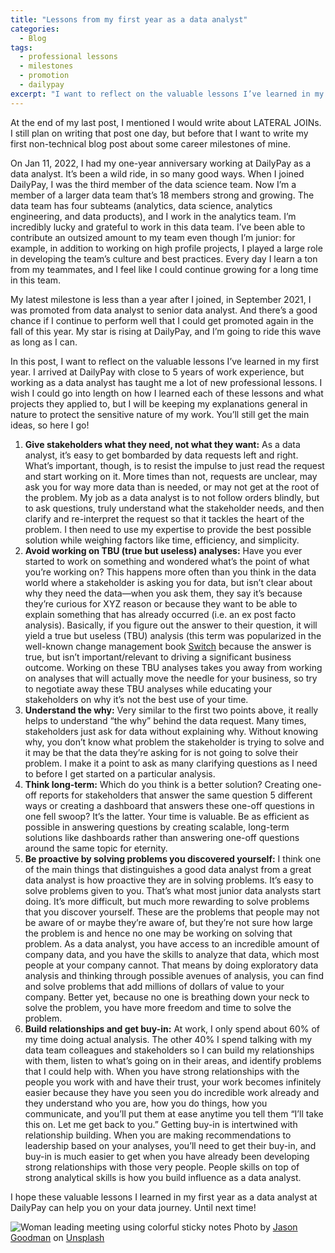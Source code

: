 ```yaml
---
title: "Lessons from my first year as a data analyst"
categories:
  - Blog
tags:
  - professional lessons
  - milestones
  - promotion
  - dailypay
excerpt: "I want to reflect on the valuable lessons I’ve learned in my first year as a data analyst."
---
```

At the end of my last post, I mentioned I would write about LATERAL JOINs. I still plan on writing that post one day, but before that I want to write my first non-technical blog post about some career milestones of mine.

On Jan 11, 2022, I had my one-year anniversary working at DailyPay as a data analyst. It’s been a wild ride, in so many good ways. When I joined DailyPay, I was the third member of the data science team. Now I’m a member of a larger data team that’s 18 members strong and growing. The data team has four subteams (analytics, data science, analytics engineering, and data products), and I work in the analytics team. I’m incredibly lucky and grateful to work in this data team. I’ve been able to contribute an outsized amount to my team even though I’m junior: for example, in addition to working on high profile projects, I played a large role in developing the team’s culture and best practices. Every day I learn a ton from my teammates, and I feel like I could continue growing for a long time in this team. 

My latest milestone is less than a year after I joined, in September 2021, I was promoted from data analyst to senior data analyst. And there’s a good chance if I continue to perform well that I could get promoted again in the fall of this year. My star is rising at DailyPay, and I’m going to ride this wave as long as I can.  

In this post, I want to reflect on the valuable lessons I’ve learned in my first year. I arrived at DailyPay with close to 5 years of work experience, but working as a data analyst has taught me a lot of new professional lessons. I wish I could go into length on how I learned each of these lessons and what projects they applied to, but I will be keeping my explanations general in nature to protect the sensitive nature of my work. You’ll still get the main ideas, so here I go! 

1. **Give stakeholders what they need, not what they want:** As a data analyst, it’s easy to get bombarded by data requests left and right. What’s important, though, is to resist the impulse to just read the request and start working on it. More times than not, requests are unclear, may ask you for way more data than is needed, or may not get at the root of the problem. My job as a data analyst is to not follow orders blindly, but to ask questions, truly understand what the stakeholder needs, and then clarify and re-interpret the request so that it tackles the heart of the problem. I then need to use my expertise to provide the best possible solution while weighing factors like time, efficiency, and simplicity. 
2. **Avoid working on TBU (true but useless) analyses:** Have you ever started to work on something and wondered what’s the point of what you’re working on? This happens more often than you think in the data world where a stakeholder is asking you for data, but isn’t clear about why they need the data—when you ask them, they say it’s because they’re curious for XYZ reason or because they want to be able to explain something that has already occurred (i.e. an ex post facto analysis). Basically, if you figure out the answer to their question, it will yield a true but useless (TBU) analysis (this term was popularized in the well-known change management book [Switch](https://heathbrothers.com/books/switch/) because the answer is true, but isn’t important/relevant to driving a significant business outcome. Working on these TBU analyses takes you away from working on analyses that will actually move the needle for your business, so try to negotiate away these TBU analyses while educating your stakeholders on why it’s not the best use of your time. 
3. **Understand the why:** Very similar to the first two points above, it really helps to understand “the why” behind the data request. Many times, stakeholders just ask for data without explaining why. Without knowing why, you don’t know what problem the stakeholder is trying to solve and it may be that the data they’re asking for is not going to solve their problem. I make it a point to ask as many clarifying questions as I need to before I get started on a particular analysis. 
4. **Think long-term:** Which do you think is a better solution? Creating one-off reports for stakeholders that answer the same question 5 different ways or creating a dashboard that answers these one-off questions in one fell swoop? It’s the latter. Your time is valuable. Be as efficient as possible in answering questions by creating scalable, long-term solutions like dashboards rather than answering one-off questions around the same topic for eternity. 
5. **Be proactive by solving problems you discovered yourself:** I think one of the main things that distinguishes a good data analyst from a great data analyst is how proactive they are in solving problems. It’s easy to solve problems given to you. That’s what most junior data analysts start doing. It’s more difficult, but much more rewarding to solve problems that you discover yourself. These are the problems that people may not be aware of or maybe they’re aware of, but they’re not sure how large the problem is and hence no one may be working on solving that problem. As a data analyst, you have access to an incredible amount of company data, and you have the skills to analyze that data, which most people at your company cannot. That means by doing exploratory data analysis and thinking through possible avenues of analysis, you can find and solve problems that add millions of dollars of value to your company. Better yet, because no one is breathing down your neck to solve the problem, you have more freedom and time to solve the problem. 
6. **Build relationships and get buy-in:** At work, I only spend about 60% of my time doing actual analysis. The other 40% I spend talking with my data team colleagues and stakeholders so I can build my relationships with them, listen to what’s going on in their areas, and identify problems that I could help with. When you have strong relationships with the people you work with and have their trust, your work becomes infinitely easier because they have you seen you do incredible work already and they understand who you are, how you do things, how you communicate, and you’ll put them at ease anytime you tell them “I’ll take this on. Let me get back to you.” Getting buy-in is intertwined with relationship building. When you are making recommendations to leadership based on your analyses, you’ll need to get their buy-in, and buy-in is much easier to get when you have already been developing strong relationships with those very people. People skills on top of strong analytical skills is how you build influence as a data analyst. 

I hope these valuable lessons I learned in my first year as a data analyst at DailyPay can help you on your data journey. Until next time! 

![Woman leading meeting using colorful sticky notes ](https://images.unsplash.com/photo-1552664730-d307ca884978?ixlib=rb-1.2.1&ixid=MnwxMjA3fDB8MHxwaG90by1wYWdlfHx8fGVufDB8fHx8&auto=format&fit=crop&w=1170&q=80)
<span class="photo-credit">Photo by <a href="https://unsplash.com/@jasongoodman_youxventures">Jason Goodman</a> on <a href="https://unsplash.com/">Unsplash</a></span>